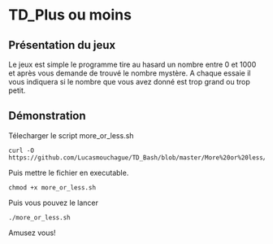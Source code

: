 # TD_Plus ou moins
## Présentation du jeux
Le jeux est simple le programme tire au hasard un nombre entre 0 et 1000 et après vous demande de trouvé le nombre mystère. A chaque essaie il vous indiquera si le nombre que vous avez donné est trop grand ou trop petit. 

## Démonstration
Télecharger le script more_or_less.sh
```
curl -O https://github.com/Lucasmouchague/TD_Bash/blob/master/More%20or%20less/more_or_less.sh
```
Puis mettre le fichier en executable.
```
chmod +x more_or_less.sh
```
Puis vous pouvez le lancer
```
./more_or_less.sh
```
Amusez vous!
